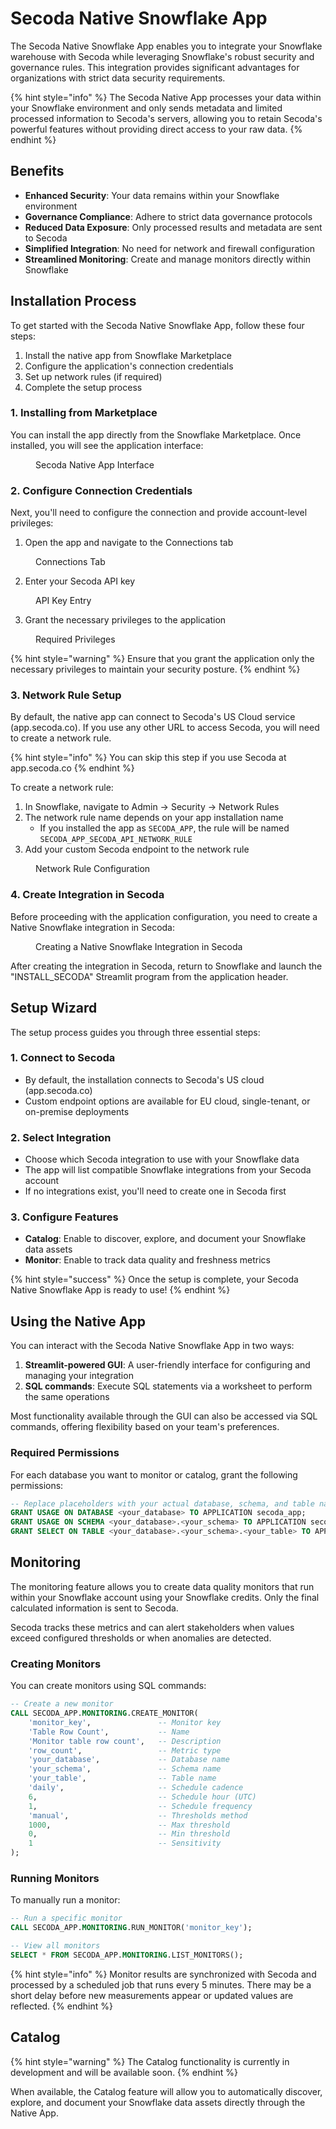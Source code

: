# Secoda Native Snowflake App

The Secoda Native Snowflake App enables you to integrate your Snowflake warehouse with Secoda while leveraging Snowflake's robust security and governance rules. This integration provides significant advantages for organizations with strict data security requirements.

{% hint style="info" %}
The Secoda Native App processes your data within your Snowflake environment and only sends metadata and limited processed information to Secoda's servers, allowing you to retain Secoda's powerful features without providing direct access to your raw data.
{% endhint %}

## Benefits

- **Enhanced Security**: Your data remains within your Snowflake environment
- **Governance Compliance**: Adhere to strict data governance protocols
- **Reduced Data Exposure**: Only processed results and metadata are sent to Secoda
- **Simplified Integration**: No need for network and firewall configuration
- **Streamlined Monitoring**: Create and manage monitors directly within Snowflake

## Installation Process

To get started with the Secoda Native Snowflake App, follow these four steps:

1. Install the native app from Snowflake Marketplace
2. Configure the application's connection credentials
3. Set up network rules (if required)
4. Complete the setup process

### 1. Installing from Marketplace

You can install the app directly from the Snowflake Marketplace. Once installed, you will see the application interface:

<figure><img src=".gitbook/assets/native-snowflake/app-screen.png" alt=""><figcaption>Secoda Native App Interface</figcaption></figure>

### 2. Configure Connection Credentials

Next, you'll need to configure the connection and provide account-level privileges:

1. Open the app and navigate to the Connections tab

<figure><img src=".gitbook/assets/native-snowflake/connections-page.png" alt=""><figcaption>Connections Tab</figcaption></figure>

2. Enter your Secoda API key

<figure><img src=".gitbook/assets/native-snowflake/api-key-entry.png" alt=""><figcaption>API Key Entry</figcaption></figure>

3. Grant the necessary privileges to the application

<figure><img src=".gitbook/assets/native-snowflake/privileges.png" alt=""><figcaption>Required Privileges</figcaption></figure>

{% hint style="warning" %}
Ensure that you grant the application only the necessary privileges to maintain your security posture.
{% endhint %}

### 3. Network Rule Setup

By default, the native app can connect to Secoda's US Cloud service (app.secoda.co). If you use any other URL to access Secoda, you will need to create a network rule.

{% hint style="info" %}
You can skip this step if you use Secoda at app.secoda.co
{% endhint %}

To create a network rule:

1. In Snowflake, navigate to Admin → Security → Network Rules
2. The network rule name depends on your app installation name
   - If you installed the app as `SECODA_APP`, the rule will be named `SECODA_APP_SECODA_API_NETWORK_RULE`
3. Add your custom Secoda endpoint to the network rule

<figure><img src=".gitbook/assets/native-snowflake/network-rule.png" alt=""><figcaption>Network Rule Configuration</figcaption></figure>

### 4. Create Integration in Secoda

Before proceeding with the application configuration, you need to create a Native Snowflake integration in Secoda:

<figure><img src=".gitbook/assets/native-snowflake/create-integration.png" alt=""><figcaption>Creating a Native Snowflake Integration in Secoda</figcaption></figure>

After creating the integration in Secoda, return to Snowflake and launch the "INSTALL_SECODA" Streamlit program from the application header.

## Setup Wizard

The setup process guides you through three essential steps:

### 1. Connect to Secoda
- By default, the installation connects to Secoda's US cloud (app.secoda.co)
- Custom endpoint options are available for EU cloud, single-tenant, or on-premise deployments

### 2. Select Integration
- Choose which Secoda integration to use with your Snowflake data
- The app will list compatible Snowflake integrations from your Secoda account
- If no integrations exist, you'll need to create one in Secoda first

### 3. Configure Features
- **Catalog**: Enable to discover, explore, and document your Snowflake data assets
- **Monitor**: Enable to track data quality and freshness metrics

{% hint style="success" %}
Once the setup is complete, your Secoda Native Snowflake App is ready to use!
{% endhint %}

## Using the Native App

You can interact with the Secoda Native Snowflake App in two ways:

1. **Streamlit-powered GUI**: A user-friendly interface for configuring and managing your integration
2. **SQL commands**: Execute SQL statements via a worksheet to perform the same operations

Most functionality available through the GUI can also be accessed via SQL commands, offering flexibility based on your team's preferences.

### Required Permissions

For each database you want to monitor or catalog, grant the following permissions:

```sql
-- Replace placeholders with your actual database, schema, and table names
GRANT USAGE ON DATABASE <your_database> TO APPLICATION secoda_app;
GRANT USAGE ON SCHEMA <your_database>.<your_schema> TO APPLICATION secoda_app;
GRANT SELECT ON TABLE <your_database>.<your_schema>.<your_table> TO APPLICATION secoda_app;
```

## Monitoring

The monitoring feature allows you to create data quality monitors that run within your Snowflake account using your Snowflake credits. Only the final calculated information is sent to Secoda.

Secoda tracks these metrics and can alert stakeholders when values exceed configured thresholds or when anomalies are detected.

### Creating Monitors

You can create monitors using SQL commands:

```sql
-- Create a new monitor
CALL SECODA_APP.MONITORING.CREATE_MONITOR(
    'monitor_key',               -- Monitor key
    'Table Row Count',           -- Name
    'Monitor table row count',   -- Description
    'row_count',                 -- Metric type
    'your_database',             -- Database name
    'your_schema',               -- Schema name
    'your_table',                -- Table name
    'daily',                     -- Schedule cadence
    6,                           -- Schedule hour (UTC)
    1,                           -- Schedule frequency
    'manual',                    -- Thresholds method
    1000,                        -- Max threshold
    0,                           -- Min threshold
    1                            -- Sensitivity
);
```

### Running Monitors

To manually run a monitor:

```sql
-- Run a specific monitor
CALL SECODA_APP.MONITORING.RUN_MONITOR('monitor_key');

-- View all monitors
SELECT * FROM SECODA_APP.MONITORING.LIST_MONITORS();
```

{% hint style="info" %}
Monitor results are synchronized with Secoda and processed by a scheduled job that runs every 5 minutes. There may be a short delay before new measurements appear or updated values are reflected.
{% endhint %}

## Catalog

{% hint style="warning" %}
The Catalog functionality is currently in development and will be available soon.
{% endhint %}

When available, the Catalog feature will allow you to automatically discover, explore, and document your Snowflake data assets directly through the Native App.


